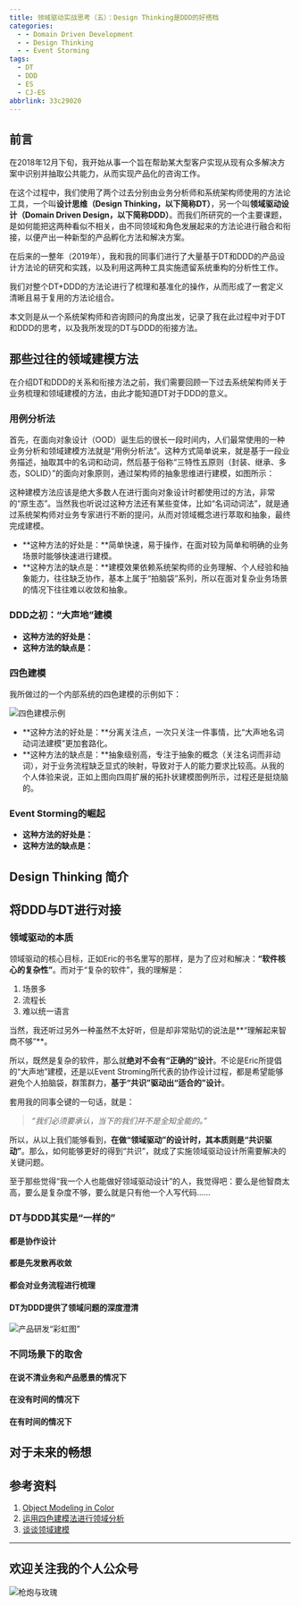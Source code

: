 ```yaml
---
title: 领域驱动实战思考（五）：Design Thinking是DDD的好搭档
categories:
  - - Domain Driven Development
  - - Design Thinking
  - - Event Storming
tags:
  - DT
  - DDD
  - ES
  - CJ-ES
abbrlink: 33c29020
---
```


## 前言

在2018年12月下旬，我开始从事一个旨在帮助某大型客户实现从现有众多解决方案中识别并抽取公共能力，从而实现产品化的咨询工作。

在这个过程中，我们使用了两个过去分别由业务分析师和系统架构师使用的方法论工具，一个叫**设计思维（Design Thinking，以下简称DT）**，另一个叫**领域驱动设计（Domain Driven Design，以下简称DDD）**。而我们所研究的一个主要课题，是如何能把这两种看似不相关，由不同领域和角色发展起来的方法论进行融合和衔接，以便产出一种新型的产品孵化方法和解决方案。

在后来的一整年（2019年），我和我的同事们进行了大量基于DT和DDD的产品设计方法论的研究和实践，以及利用这两种工具实施遗留系统重构的分析性工作。

我们对整个DT+DDD的方法论进行了梳理和基准化的操作，从而形成了一套定义清晰且易于复用的方法论组合。

本文则是从一个系统架构师和咨询顾问的角度出发，记录了我在此过程中对于DT和DDD的思考，以及我所发现的DT与DDD的衔接方法。

<!-- more -->

## 那些过往的领域建模方法

在介绍DT和DDD的关系和衔接方法之前，我们需要回顾一下过去系统架构师关于业务梳理和领域建模的方法，由此才能知道DT对于DDD的意义。

### 用例分析法

首先，在面向对象设计（OOD）诞生后的很长一段时间内，人们最常使用的一种业务分析和领域建模方法就是“用例分析法”。这种方式简单说来，就是基于一段业务描述，抽取其中的名词和动词，然后基于俗称“三特性五原则（封装、继承、多态，SOLID）”的面向对象原则，通过架构师的抽象思维进行建模，如图所示：



这种建模方法应该是绝大多数人在进行面向对象设计时都使用过的方法，非常的“原生态”。当然我也听说过这种方法还有某些变体，比如“名词动词法”，就是通过系统架构师对业务专家进行不断的提问，从而对领域概念进行萃取和抽象，最终完成建模。

- **这种方法的好处是：**简单快速，易于操作，在面对较为简单和明确的业务场景时能够快速进行建模。
- **这种方法的缺点是：**建模效果依赖系统架构师的业务理解、个人经验和抽象能力，往往缺乏协作，基本上属于“拍脑袋”系列，所以在面对复杂业务场景的情况下往往难以收敛和抽象。

### DDD之初：“大声地”建模

- **这种方法的好处是：**
- **这种方法的缺点是：**

### 四色建模

我所做过的一个内部系统的四色建模的示例如下：

![四色建模示例](https://huhao-dev.oss-cn-beijing.aliyuncs.com/2020-01-14-four-color-modeling.png)

- **这种方法的好处是：**分离关注点，一次只关注一件事情，比“大声地名词动词法建模”更加套路化。
- **这种方法的缺点是：**抽象级别高，专注于抽象的概念（关注名词而非动词），对于业务流程缺乏显式的映射，导致对于人的能力要求比较高。从我的个人体验来说，正如上图向四周扩展的拓扑状建模图例所示，过程还是挺烧脑的。

### Event Storming的崛起

- **这种方法的好处是：**
- **这种方法的缺点是：**

## Design Thinking 简介

## 将DDD与DT进行对接

### 领域驱动的本质

领域驱动的核心目标，正如Eric的书名里写的那样，是为了应对和解决：**“软件核心的复杂性”**。而对于“复杂的软件”，我的理解是：

1. 场景多
2. 流程长
3. 难以统一语言

当然，我还听过另外一种虽然不太好听，但是却非常贴切的说法是**“理解起来智商不够”**。

所以，既然是复杂的软件，那么就**绝对不会有“正确的”设计**。不论是Eric所提倡的“大声地”建模，还是以Event Stroming所代表的协作设计过程，都是希望能够避免个人拍脑袋，群策群力，**基于“共识”驱动出“适合的”设计**。

套用我的同事仝键的一句话，就是：

> *“我们必须要承认，当下的我们并不是全知全能的。”*

所以，从以上我们能够看到，**在做“领域驱动”的设计时，其本质则是“共识驱动”**。那么，如何能够更好的得到“共识”，就成了实施领域驱动设计所需要解决的关键问题。

至于那些觉得“我一个人也能做好领域驱动设计”的人，我觉得吧：要么是他智商太高，要么是复杂度不够，要么就是只有他一个人写代码……

### DT与DDD其实是“一样的”

#### 都是协作设计

#### 都是先发散再收敛

#### 都会对业务流程进行梳理

#### DT为DDD提供了领域问题的深度澄清

![产品研发“彩虹图”](https://huhao-dev.oss-cn-beijing.aliyuncs.com/2020-01-14-dt-ddd-rainbow.png)

### 不同场景下的取舍

#### 在说不清业务和产品愿景的情况下

#### 在没有时间的情况下

#### 在有时间的情况下

## 对于未来的畅想

## 参考资料

1. [Object Modeling in Color](https://en.wikipedia.org/wiki/Object_Modeling_in_Color)
2. [运用四色建模法进行领域分析](https://www.infoq.cn/article/xh-four-color-modeling)
3. [谈谈领域建模](http://www.fanyilun.me/2018/04/08/%E8%B0%88%E8%B0%88%E9%A2%86%E5%9F%9F%E5%BB%BA%E6%A8%A1/)

---

## 欢迎关注我的个人公众号

![枪炮与玫瑰](https://huhao-dev.oss-cn-beijing.aliyuncs.com/2020-01-20-wechat.png)